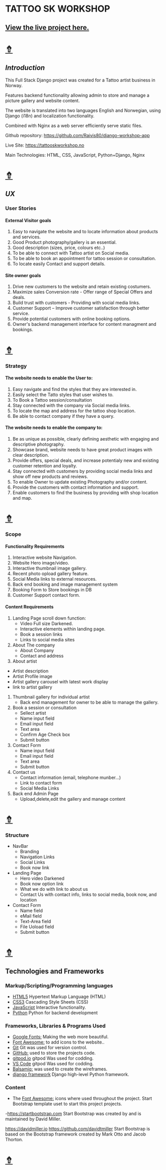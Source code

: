 # TATTOO SK WORKSHOP
<!--For assestment - README.md file structure was copied over from my first milestone project."-->
## [View the live project here.](https://tattooskworkshop.no/)

# [&#8686;](#TATTOO-SK-WORKSHOP)
## ***Introduction***
This Full Stack Django project was created for a Tattoo artist business in Norway. 

Features backend functionality allowing admin to store and manage a picture gallery and website content.

The website is translated into two languages English and Norwegian, using Django (i18n) and localization functionality.

Combined with Nginx as a web server efficiently serve static files.

Github repository: https://github.com/Raivis80/django-workshop-app

Live Site: https://tattooskworkshop.no

Main Technologies: HTML, CSS, JavaScript, Python+Django, Nginx

# [&#8686;](#TATTOO-SK-WORKSHOP)
## ***UX*** 
### **User Stories**
#### External Visitor goals
1. Easy to navigate the website and to locate information about products and services.
1. Good Product photography/gallery is an essential.
1. Good description (sizes, price, colours etc..)
1. To be able to connect with Tattoo artist on Social media.
1. To be able to book an appointment for tattoo session or consultation.
1. To locate easily Contact and support details.

#### Site owner goals
1. Drive new customers to the website and retain existing costumers.
1. Maximize sales Conversion rate - Offer range of Special Offers and deals.
1. Build trust with customers - Providing with social media links.
1. Customer Support – Improve customer satisfaction through better service.
1. Provide potential customers with online booking options.
1. Owner's backend management interface for content managment and bookings.

# [&#8686;](#TATTOO-SK-WORKSHOP)
### **Strategy**
#### The website needs to enable the User to:
1. Easy navigate and find the styles that they are interested in.
1. Easily select the Tatto styles that user wishes to.
1. To Book a Tattoo session/consultation
1. Stay connected with the company via Social media links.
1. To locate the map and address for the tattoo shop location.
1. Be able to contact company if they have a query.

#### The website needs to enable the company to:
1. Be as unique as possible, clearly defining aesthetic with engaging and descriptive photography.
1. Showcase brand, website needs to have great product images with clear description.
1. Provide offers, special deals, and increase potentialy new and existing customer retention and loyalty.
1. Stay connected with customers by providing social media links and show off new products and reviews.
1. To enable Owner to update existing Photography and/or content.
1. Provide the customers with contact information and support.
1. Enable customers to find the business by providing with shop location and map.


# [&#8686;](#TATTOO-SK-WORKSHOP)
### **Scope**
#### Functionality Requirements
1. Interactive website Navigation.
1. Website Hero image/video.
1. Interactive thumbnail image gallery.
1. Recent photo opload gallery feature.
1. Social Media links to external resources.
1. Back end booking and image management system
1. Booking Form to Store bookings in DB
1. Customer Support contact form.

#### Content Requirements
1. Landing Page scroll down function:
   - Video Full size Darkened.
   - Interactive elements within landing page.
   - Book a session links
   - Links to social media sites
1. About The company
   - About Company
   - Contact and address
1. About artist
 - Artist description
 - Artist Profile image
 - Artist gallery carousel with latest work display
 - link to artist gallery
1. Thumbnail gallery for individual artist
   - Back end management for owner to be able to manage the gallery.
1. Book a session or consultation
   - Sellect artist
   - Name input field
   - Email input field
   - Text area
   - Confirm Age Check box
   - Submit button
1. Contact Form
   - Name input field
   - Email input field
   - Text area 
   - Submit button 
1. Contact us
   - Contact information (email, telephone munber...)
   - Link to contact form 
   - Social Media Links
1. Back end Admin Page
   - Upload,delete,edit the gallery and manage content

# [&#8686;](#TATTOO-SK-WORKSHOP)

### **Structure**
- NavBar 
   - Branding
   - Navigation Links
   - Social Links
   - Book now link
- Landing Page
   - Hero video Darkened
   - Book now option link
   - What we do with link to about us
   - Contact Us with contact info, links to social media, book now, and location
- Contact Form
   - Name field
   - eMail field
   - Text-Area field
   - File Uoload field
   - Submit button

# [&#8686;](#TATTOO-SK-WORKSHOP)
## **Technologies and Frameworks**

### **Markup/Scripting/Programming languages**
- [HTML5](https://en.wikipedia.org/wiki/HTML5) Hypertext Markup Language (HTML)
- [CSS3](https://en.wikipedia.org/wiki/Cascading_Style_Sheets) Cascading Style Sheets (CSS)
- [JavaScript](https://www.javascript.com/) Interactive functionality.
- [Python](https://www.python.org/) Python for backend development

### **Frameworks, Libraries & Programs Used**
- [Google Fonts:](https://fonts.google.com/) Making the web more beautiful.
- [Font Awesome:](https://fontawesome.com/) to add icons to the website..
- [Git](https://git-scm.com/) Git was used for version control.
- [GitHub:](https://github.com/) used to store the projects code.
- [gitpod.io](https://gitpod.io/) gitpod Was used for codding.
- [VS Code](https://code.visualstudio.com/) gitpod Was used for codding.
- [Balsamiq:](https://balsamiq.com/) was used to create the wireframes.
- [django framework](https://www.djangoproject.com/) Django high-level Python framework.

### **Content**
- The [Font Awesome:](https://fontawesome.com/) icons where used throughout the project.
Start Bootstrap template uset to start this project projects.

-https://startbootstrap.com
Start Bootstrap was created by and is maintained by David Miller.

https://davidmiller.io
https://github.com/davidtmiller
Start Bootstrap is based on the Bootstrap framework created by Mark Otto and Jacob Thorton.

# [&#8686;](#TATTOO-SK-WORKSHOP)
